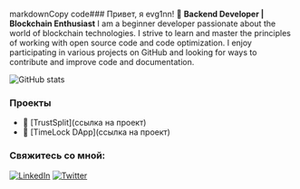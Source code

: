 
markdownCopy code### Привет, я evg1nn! 👋
**Backend Developer | Blockchain Enthusiast**
I am a beginner developer passionate about the world of blockchain technologies. I strive to learn and master the principles of working with open source code and code optimization. I enjoy participating in various projects on GitHub and looking for ways to contribute and improve code and documentation.



![GitHub stats](https://github-readme-stats.vercel.app/api?username=yourusername&show_icons=true)

### Проекты
- 🔗 [TrustSplit](ссылка на проект)
- 📝 [TimeLock DApp](ссылка на проект)

### Свяжитесь со мной:
[![LinkedIn](https://img.shields.io/badge/-LinkedIn-blue?style=flat&logo=LinkedIn)](ссылка)
[![Twitter](https://img.shields.io/badge/-Twitter-blue?style=flat&logo=Twitter)](ссылка)
<!---
evg1nn0eth/evg1nn0eth is a ✨ special ✨ repository because its `README.md` (this file) appears on your GitHub profile.
You can click the Preview link to take a look at your changes.
--->
